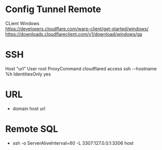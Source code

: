 # Config Tunnel Remote

CLient Windows 
<br>
https://developers.cloudflare.com/warp-client/get-started/windows/
<br>
https://downloads.cloudflareclient.com/v1/download/windows/ga

# SSH
Host "url" User root ProxyCommand cloudflared access ssh --hostname %h IdentitiesOnly yes

# URL 
- domain host url

# Remote SQL 
- ssh -o ServerAliveInterval=60 -L 3307:127.0.0.1:3306 host

